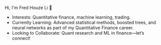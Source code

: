 Hi, I'm Fred Houze Li 👋
- Interests: Quantitative finance, machine learning, trading.
- Currently Learning: Advanced statistical methods, boosted trees, and neural networks as part of my Quantitative Finance career.
- Looking to Collaborate: Quant research and ML in finance—let’s connect!

